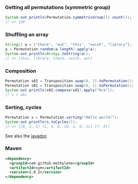 ### Getting all permutations (symmetric group)
````java
System.out.println(Permutation.symmetricGroup(5).count());
// => 120
````

### Shuffling an array

````java
String[] a = {"Check", "out", "this", "swish", "library"};
a = Permutation.random(a.length).apply(a);
System.out.println(Arrays.toString(a));
// => [this, library, Check, swish, out]
````

### Composition

````java
Permutation s02 = Transposition.swap(0, 2).toPermutation();
Permutation s01 = Transposition.swap(0, 1).toPermutation();
System.out.println(s02.compose(s01).apply("bca"));            
// = > abc
````
### Sorting, cycles

````java
Permutation s = Permutation.sorting("Hello world!");
System.out.println(s.toCycles());
// => [[0, 2, 5] [1, 4, 8, 10, 3, 6, 11] [7, 9]]
````

See also the [javadoc](http://methylene.github.io/sym/current/com/github/methylene/sym/package-summary.html)

### Maven

````xml
<dependency>
  <groupId>com.github.methylene</groupId>
  <artifactId>sym</artifactId>
  <version>2.0.2</version>
</dependency>
````

<!--
* add Kendall tau distance
* add rank: http://rosettacode.org/wiki/Permutations/Rank_of_a_permutation
-->

